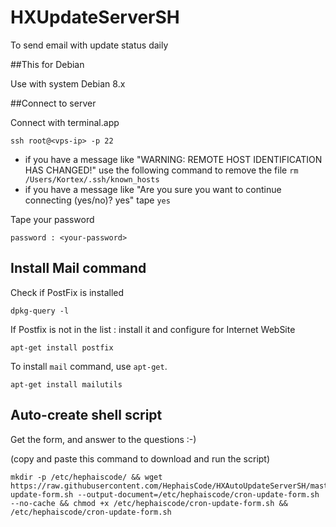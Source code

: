 # HXUpdateServerSH

To send email with update status daily

##This for Debian

Use with system Debian 8.x

##Connect to server

Connect with terminal.app

```shell
ssh root@<vps-ip> -p 22
```
- if you have a message like "WARNING: REMOTE HOST IDENTIFICATION HAS CHANGED!" use the following command to remove the file `rm /Users/Kortex/.ssh/known_hosts`
- if you have a message like "Are you sure you want to continue connecting (yes/no)? yes" tape `yes`


Tape your password
```shell
password : <your-password>
```


## Install Mail command
Check if PostFix is installed 

```
dpkg-query -l
```
If Postfix is not in the list : install it and configure for Internet WebSite
```
apt-get install postfix
```

To install `mail` command, use `apt-get`.

```
apt-get install mailutils
```

## Auto-create shell script

Get the form, and answer to the questions :-)

(copy and paste this command to download and run the script)

```
mkdir -p /etc/hephaiscode/ && wget https://raw.githubusercontent.com/HephaisCode/HXAutoUpdateServerSH/master/cron-update-form.sh --output-document=/etc/hephaiscode/cron-update-form.sh --no-cache && chmod +x /etc/hephaiscode/cron-update-form.sh && /etc/hephaiscode/cron-update-form.sh
```